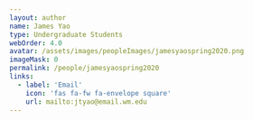 ```yaml
---
layout: author
name: James Yao
type: Undergraduate Students
webOrder: 4.0
avatar: /assets/images/peopleImages/jamesyaospring2020.png
imageMask: 0
permalink: /people/jamesyaospring2020
links:
  - label: 'Email'
    icon: 'fas fa-fw fa-envelope square'
    url: mailto:jtyao@email.wm.edu
---
```

